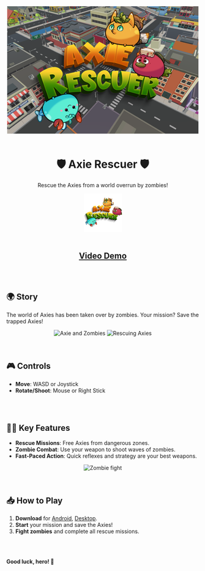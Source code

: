 <div align='center'>
    <img src="README_Assets/Thumbnail.png" alt="thumbnail" width="500">
    <br/>
    <br/>
    <h1>🛡️ Axie Rescuer 🛡️</h1>
    <p>Rescue the Axies from a world overrun by zombies!</p>
    <img src="README_Assets/AxieRescuer.png" alt="icon" width="100">
    <br/>
    <br/>

## [**Video Demo**](https://drive.google.com/uc?export=download&id=1pdjtDGlptNa0qzcKV7GhLLWHNtSJYSMw)
</div>

<br/>
<br/>

## 🌍 Story
The world of Axies has been taken over by zombies. Your mission? Save the trapped Axies!

<div align='center'>
    <img src="https://storage.googleapis.com/sm-prod-mavis-hub-cdn/assets/1698339733-3-PhuocVinh.png" alt="Axie and Zombies" width="400"/>
    <img src="https://storage.googleapis.com/sm-prod-mavis-hub-cdn/assets/1698339733-2-PhuocVinh.png" alt="Rescuing Axies" width="400"/>
</div>

<br/>
<br/>

## 🎮 Controls
- **Move**: WASD or Joystick
- **Rotate/Shoot**: Mouse or Right Stick

<br/>
<br/>

## 🧟‍♂️ Key Features
- **Rescue Missions**: Free Axies from dangerous zones.
- **Zombie Combat**: Use your weapon to shoot waves of zombies.
- **Fast-Paced Action**: Quick reflexes and strategy are your best weapons.

<div align='center'>
    <img src="https://storage.googleapis.com/sm-prod-mavis-hub-cdn/assets/1698339733-4-PhuocVinh.png" alt="Zombie fight" width="500"/>
</div>

<br/>
<br/>

## 📥 How to Play
1. **Download** for [Android](https://drive.google.com/file/d/100Z6wPvswM0j9D4h9G8OO9ycCMebLe2z/view?usp=drive_link), [Desktop](https://drive.google.com/file/d/1ebX3G7S_D9akObhWZUAOjmxtvDSAu9Se/view?usp=drive_link).
2. **Start** your mission and save the Axies!
3. **Fight zombies** and complete all rescue missions.

<br/>
<br/>

**Good luck, hero! 🚀**
